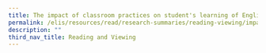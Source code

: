 ```yaml
---
title: The impact of classroom practices on student's learning of English
permalink: /elis/resources/read/research-summaries/reading-viewing/impact-classroom-practices-students-learning/
description: ""
third_nav_title: Reading and Viewing
---
```

